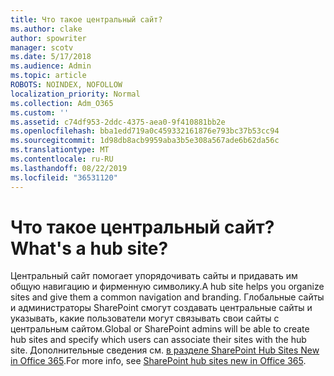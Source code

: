 ```yaml
---
title: Что такое центральный сайт?
ms.author: clake
author: spowriter
manager: scotv
ms.date: 5/17/2018
ms.audience: Admin
ms.topic: article
ROBOTS: NOINDEX, NOFOLLOW
localization_priority: Normal
ms.collection: Adm_O365
ms.custom: ''
ms.assetid: c74df953-2ddc-4375-aea0-9f410881bb2e
ms.openlocfilehash: bba1edd719a0c459332161876e793bc37b53cc94
ms.sourcegitcommit: 1d98db8acb9959aba3b5e308a567ade6b62da56c
ms.translationtype: MT
ms.contentlocale: ru-RU
ms.lasthandoff: 08/22/2019
ms.locfileid: "36531120"
---
```

# <a name="whats-a-hub-site"></a><span data-ttu-id="ec9c8-102">Что такое центральный сайт?</span><span class="sxs-lookup"><span data-stu-id="ec9c8-102">What's a hub site?</span></span>

<span data-ttu-id="ec9c8-103">Центральный сайт помогает упорядочивать сайты и придавать им общую навигацию и фирменную символику.</span><span class="sxs-lookup"><span data-stu-id="ec9c8-103">A hub site helps you organize sites and give them a common navigation and branding.</span></span> <span data-ttu-id="ec9c8-104">Глобальные сайты и администраторы SharePoint смогут создавать центральные сайты и указывать, какие пользователи могут связывать свои сайты с центральным сайтом.</span><span class="sxs-lookup"><span data-stu-id="ec9c8-104">Global or SharePoint admins will be able to create hub sites and specify which users can associate their sites with the hub site.</span></span> <span data-ttu-id="ec9c8-105">Дополнительные сведения см. [в разделе SharePoint Hub Sites New in Office 365](https://go.microsoft.com/fwlink/?linkid=869388).</span><span class="sxs-lookup"><span data-stu-id="ec9c8-105">For more info, see [SharePoint hub sites new in Office 365](https://go.microsoft.com/fwlink/?linkid=869388).</span></span>
  

